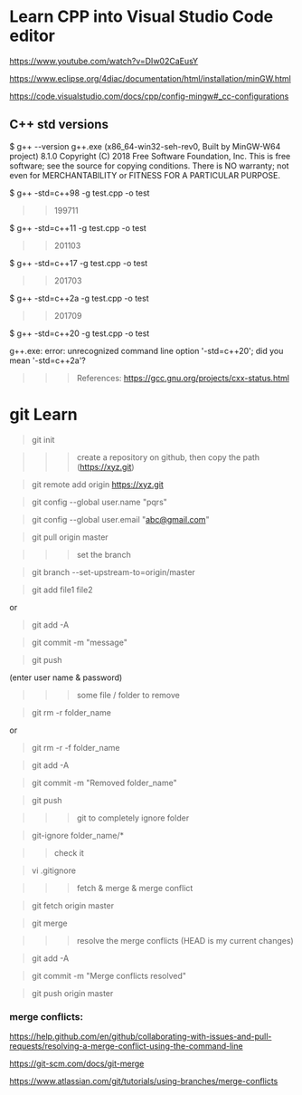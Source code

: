 # Learn CPP into Visual Studio Code editor

https://www.youtube.com/watch?v=DIw02CaEusY

https://www.eclipse.org/4diac/documentation/html/installation/minGW.html

https://code.visualstudio.com/docs/cpp/config-mingw#_cc-configurations

## C++ std versions

$ g++  --version
g++.exe (x86_64-win32-seh-rev0, Built by MinGW-W64 project) 8.1.0
Copyright (C) 2018 Free Software Foundation, Inc.
This is free software; see the source for copying conditions.  There is NO
warranty; not even for MERCHANTABILITY or FITNESS FOR A PARTICULAR PURPOSE.

$ g++ -std=c++98 -g test.cpp -o test

>> 199711

$ g++ -std=c++11 -g test.cpp -o test

>> 201103

$ g++ -std=c++17 -g test.cpp -o test

>> 201703

$ g++ -std=c++2a -g test.cpp -o test

>> 201709

$ g++ -std=c++20 -g test.cpp -o test

g++.exe: error: unrecognized command line option '-std=c++20'; did you mean '-std=c++2a'?

>>> References:
https://gcc.gnu.org/projects/cxx-status.html


# git Learn

> git init

>>> create a repository on github, then copy the path (https://xyz.git)

> git remote add  origin https://xyz.git

> git config --global user.name "pqrs" 

> git config --global user.email "abc@gmail.com"

> git pull origin master

>>> set the branch

> git branch --set-upstream-to=origin/master

>  git add file1 file2

or

> git add -A

> git commit -m "message"

> git push

(enter user name & password)

>>> some file / folder to remove

> git rm -r folder_name

or

> git rm -r -f folder_name

> git add -A

> git commit -m "Removed folder_name"

> git push

>>> git to completely ignore folder

> git-ignore folder_name/*

>> check it

> vi .gitignore

>>> fetch & merge & merge conflict

> git fetch origin master

> git merge

>>> resolve the merge conflicts (HEAD is my current changes)

> git add -A

> git commit -m "Merge conflicts resolved"

> git push origin master



### merge conflicts:

https://help.github.com/en/github/collaborating-with-issues-and-pull-requests/resolving-a-merge-conflict-using-the-command-line

https://git-scm.com/docs/git-merge

https://www.atlassian.com/git/tutorials/using-branches/merge-conflicts